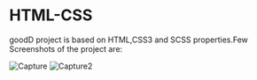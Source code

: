 # HTML-CSS
goodD project is based on HTML,CSS3 and SCSS properties.Few Screenshots of the project are:

![Capture](https://user-images.githubusercontent.com/21131038/100162837-97536180-2f08-11eb-996a-09109c02f610.PNG)
![Capture2](https://user-images.githubusercontent.com/21131038/100162851-9fab9c80-2f08-11eb-9978-322fff4e7e9f.PNG)

